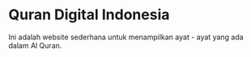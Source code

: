 # Quran Digital Indonesia

Ini adalah website sederhana untuk menampilkan ayat - ayat yang ada dalam Al Quran.
